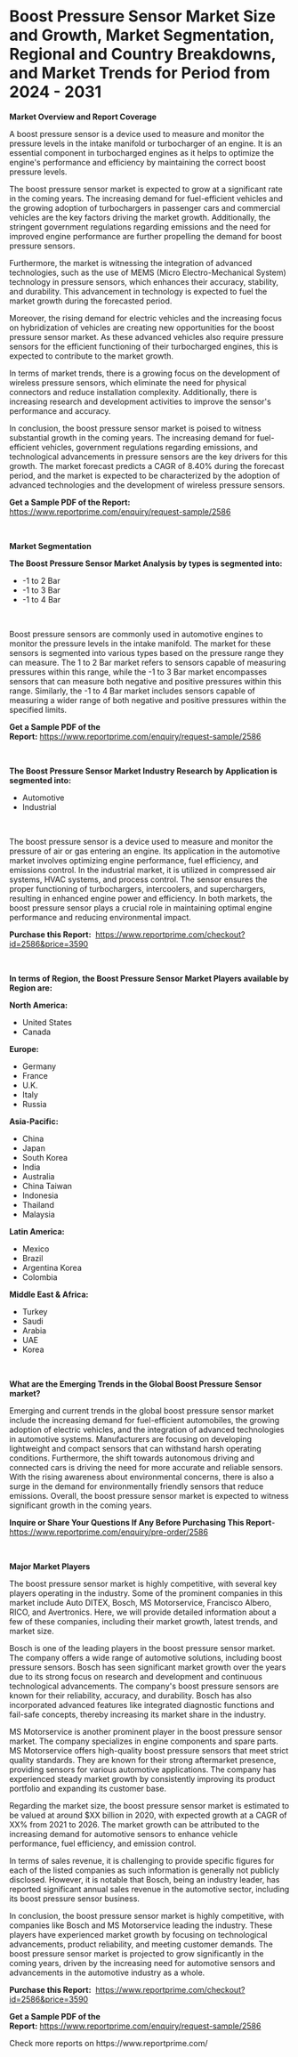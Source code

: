 <p><h1>Boost Pressure Sensor Market Size and Growth, Market Segmentation, Regional and Country Breakdowns, and Market Trends for Period from 2024 -  2031</h1></p><p><strong>Market Overview and Report Coverage</strong></p>
<p><p>A boost pressure sensor is a device used to measure and monitor the pressure levels in the intake manifold or turbocharger of an engine. It is an essential component in turbocharged engines as it helps to optimize the engine's performance and efficiency by maintaining the correct boost pressure levels.</p><p>The boost pressure sensor market is expected to grow at a significant rate in the coming years. The increasing demand for fuel-efficient vehicles and the growing adoption of turbochargers in passenger cars and commercial vehicles are the key factors driving the market growth. Additionally, the stringent government regulations regarding emissions and the need for improved engine performance are further propelling the demand for boost pressure sensors.</p><p>Furthermore, the market is witnessing the integration of advanced technologies, such as the use of MEMS (Micro Electro-Mechanical System) technology in pressure sensors, which enhances their accuracy, stability, and durability. This advancement in technology is expected to fuel the market growth during the forecasted period.</p><p>Moreover, the rising demand for electric vehicles and the increasing focus on hybridization of vehicles are creating new opportunities for the boost pressure sensor market. As these advanced vehicles also require pressure sensors for the efficient functioning of their turbocharged engines, this is expected to contribute to the market growth.</p><p>In terms of market trends, there is a growing focus on the development of wireless pressure sensors, which eliminate the need for physical connectors and reduce installation complexity. Additionally, there is increasing research and development activities to improve the sensor's performance and accuracy.</p><p>In conclusion, the boost pressure sensor market is poised to witness substantial growth in the coming years. The increasing demand for fuel-efficient vehicles, government regulations regarding emissions, and technological advancements in pressure sensors are the key drivers for this growth. The market forecast predicts a CAGR of 8.40% during the forecast period, and the market is expected to be characterized by the adoption of advanced technologies and the development of wireless pressure sensors.</p></p>
<p><strong>Get a Sample PDF of the Report:</strong> <a href="https://www.reportprime.com/enquiry/request-sample/2586">https://www.reportprime.com/enquiry/request-sample/2586</a></p>
<p>&nbsp;</p>
<p><strong>Market Segmentation</strong></p>
<p><strong>The Boost Pressure Sensor Market Analysis by types is segmented into:</strong></p>
<p><ul><li>-1 to 2 Bar</li><li>-1 to 3 Bar</li><li>-1 to 4 Bar</li></ul></p>
<p>&nbsp;</p>
<p><p>Boost pressure sensors are commonly used in automotive engines to monitor the pressure levels in the intake manifold. The market for these sensors is segmented into various types based on the pressure range they can measure. The 1 to 2 Bar market refers to sensors capable of measuring pressures within this range, while the -1 to 3 Bar market encompasses sensors that can measure both negative and positive pressures within this range. Similarly, the -1 to 4 Bar market includes sensors capable of measuring a wider range of both negative and positive pressures within the specified limits.</p></p>
<p><strong>Get a Sample PDF of the Report:</strong>&nbsp;<a href="https://www.reportprime.com/enquiry/request-sample/2586">https://www.reportprime.com/enquiry/request-sample/2586</a></p>
<p>&nbsp;</p>
<p><strong>The Boost Pressure Sensor Market Industry Research by Application is segmented into:</strong></p>
<p><ul><li>Automotive</li><li>Industrial</li></ul></p>
<p>&nbsp;</p>
<p><p>The boost pressure sensor is a device used to measure and monitor the pressure of air or gas entering an engine. Its application in the automotive market involves optimizing engine performance, fuel efficiency, and emissions control. In the industrial market, it is utilized in compressed air systems, HVAC systems, and process control. The sensor ensures the proper functioning of turbochargers, intercoolers, and superchargers, resulting in enhanced engine power and efficiency. In both markets, the boost pressure sensor plays a crucial role in maintaining optimal engine performance and reducing environmental impact.</p></p>
<p><strong>Purchase this Report:</strong>&nbsp; <a href="https://www.reportprime.com/checkout?id=2586&price=3590">https://www.reportprime.com/checkout?id=2586&price=3590</a></p>
<p>&nbsp;</p>
<p><strong>In terms of Region, the Boost Pressure Sensor Market Players available by Region are:</strong></p>
<p>
    <p> <strong> North America: </strong>
        <ul>
            <li>United States</li>
            <li>Canada</li>
        </ul>
        </p> 
    <p> <strong> Europe: </strong>
        <ul>
            <li>Germany</li>
            <li>France</li>
            <li>U.K.</li>
            <li>Italy</li>
            <li>Russia</li>
        </ul>
        </p> 
    <p> <strong> Asia-Pacific: </strong>
        <ul>
            <li>China</li>
            <li>Japan</li>
            <li>South Korea</li>
            <li>India</li>
            <li>Australia</li>
            <li>China Taiwan</li>
            <li>Indonesia</li>
            <li>Thailand</li>
            <li>Malaysia</li>
        </ul>
        </p> 
    <p> <strong> Latin America: </strong>
        <ul>
            <li>Mexico</li>
            <li>Brazil</li>
            <li>Argentina Korea</li>
            <li>Colombia</li>
        </ul>
        </p> 
    <p> <strong> Middle East & Africa: </strong>
        <ul>
            <li>Turkey</li>
            <li>Saudi</li>
            <li>Arabia</li>
            <li>UAE</li>
            <li>Korea</li>
        </ul>
    </p>
    </p>
<p>&nbsp;</p>
<p><strong>What are the Emerging Trends in the Global Boost Pressure Sensor market?</strong></p>
<p><p>Emerging and current trends in the global boost pressure sensor market include the increasing demand for fuel-efficient automobiles, the growing adoption of electric vehicles, and the integration of advanced technologies in automotive systems. Manufacturers are focusing on developing lightweight and compact sensors that can withstand harsh operating conditions. Furthermore, the shift towards autonomous driving and connected cars is driving the need for more accurate and reliable sensors. With the rising awareness about environmental concerns, there is also a surge in the demand for environmentally friendly sensors that reduce emissions. Overall, the boost pressure sensor market is expected to witness significant growth in the coming years.</p></p>
<p><strong>Inquire or Share Your Questions If Any Before Purchasing This Report</strong>- <a href="https://www.reportprime.com/enquiry/pre-order/2586">https://www.reportprime.com/enquiry/pre-order/2586</a></p>
<p>&nbsp;</p>
<p><strong>Major Market Players</strong></p>
<p><p>The boost pressure sensor market is highly competitive, with several key players operating in the industry. Some of the prominent companies in this market include Auto DITEX, Bosch, MS Motorservice, Francisco Albero, RICO, and Avertronics. Here, we will provide detailed information about a few of these companies, including their market growth, latest trends, and market size.</p><p>Bosch is one of the leading players in the boost pressure sensor market. The company offers a wide range of automotive solutions, including boost pressure sensors. Bosch has seen significant market growth over the years due to its strong focus on research and development and continuous technological advancements. The company's boost pressure sensors are known for their reliability, accuracy, and durability. Bosch has also incorporated advanced features like integrated diagnostic functions and fail-safe concepts, thereby increasing its market share in the industry.</p><p>MS Motorservice is another prominent player in the boost pressure sensor market. The company specializes in engine components and spare parts. MS Motorservice offers high-quality boost pressure sensors that meet strict quality standards. They are known for their strong aftermarket presence, providing sensors for various automotive applications. The company has experienced steady market growth by consistently improving its product portfolio and expanding its customer base.</p><p>Regarding the market size, the boost pressure sensor market is estimated to be valued at around $XX billion in 2020, with expected growth at a CAGR of XX% from 2021 to 2026. The market growth can be attributed to the increasing demand for automotive sensors to enhance vehicle performance, fuel efficiency, and emission control.</p><p>In terms of sales revenue, it is challenging to provide specific figures for each of the listed companies as such information is generally not publicly disclosed. However, it is notable that Bosch, being an industry leader, has reported significant annual sales revenue in the automotive sector, including its boost pressure sensor business.</p><p>In conclusion, the boost pressure sensor market is highly competitive, with companies like Bosch and MS Motorservice leading the industry. These players have experienced market growth by focusing on technological advancements, product reliability, and meeting customer demands. The boost pressure sensor market is projected to grow significantly in the coming years, driven by the increasing need for automotive sensors and advancements in the automotive industry as a whole.</p></p>
<p><strong>Purchase this Report:</strong>&nbsp;&nbsp;<a href="https://www.reportprime.com/checkout?id=2586&price=3590">https://www.reportprime.com/checkout?id=2586&price=3590</a></p>
<p></p>
<p><strong>Get a Sample PDF of the Report:</strong>&nbsp;<a href="https://www.reportprime.com/enquiry/request-sample/2586">https://www.reportprime.com/enquiry/request-sample/2586</a></p>
<p>Check more reports on https://www.reportprime.com/</p>